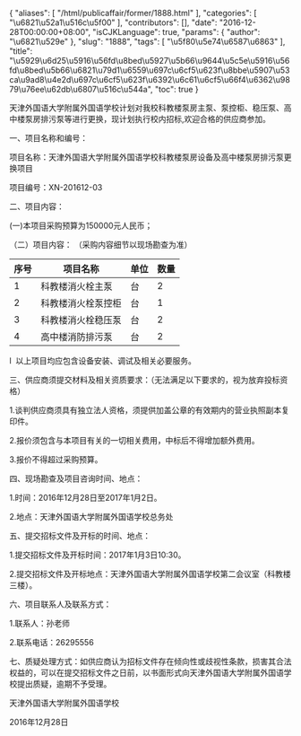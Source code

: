 {
    "aliases": [
        "/html/publicaffair/former/1888.html"
    ],
    "categories": [
        "\u6821\u52a1\u516c\u5f00"
    ],
    "contributors": [],
    "date": "2016-12-28T00:00:00+08:00",
    "isCJKLanguage": true,
    "params": {
        "author": "\u6821\u529e"
    },
    "slug": "1888",
    "tags": [
        "\u5f80\u5e74\u6587\u6863"
    ],
    "title": "\u5929\u6d25\u5916\u56fd\u8bed\u5927\u5b66\u9644\u5c5e\u5916\u56fd\u8bed\u5b66\u6821\u79d1\u6559\u697c\u6cf5\u623f\u8bbe\u5907\u53ca\u9ad8\u4e2d\u697c\u6cf5\u623f\u6392\u6c61\u6cf5\u66f4\u6362\u9879\u76ee\u62db\u6807\u516c\u544a",
    "toc": true
}

天津外国语大学附属外国语学校计划对我校科教楼泵房主泵、泵控柜、稳压泵、高中楼泵房排污泵等进行更换，现计划执行校内招标,欢迎合格的供应商参加。




一、项目名称和编号：




项目名称：天津外国语大学附属外国语学校科教楼泵房设备及高中楼泵房排污泵更换项目




项目编号：XN-201612-03




二、项目内容：




(一)本项目采购预算为150000元人民币；




（二）项目内容： （采购内容细节以现场勘查为准）





| 序号 | 项目名称 | 单位 | 数量 |
| --- | --- | --- | --- |
| 1 | 科教楼消火栓主泵 | 台 | 2 |
| 2 | 科教楼消火栓泵控柜 | 台 | 1 |
| 3 | 科教楼消火栓稳压泵 | 台 | 2 |
| 4 | 高中楼消防排污泵 | 台 | 2 |



l  以上项目均应包含设备安装、调试及相关必要服务。




三、供应商须提交材料及相关资质要求：（无法满足以下要求的，视为放弃投标资格）




1.谈判供应商须具有独立法人资格，须提供加盖公章的有效期内的营业执照副本复印件。




2.报价须包含与本项目有关的一切相关费用，中标后不得增加额外费用。




3.报价不得超过采购预算。




四、现场勘查及项目咨询时间、地点：




1.时间：2016年12月28日至2017年1月2日。 




2.地点：天津外国语大学附属外国语学校总务处




五、提交招标文件及开标的时间、地点：




1.提交招标文件及开标时间：2017年1月3日10:30。




2.提交招标文件及开标地点：天津外国语大学附属外国语学校第二会议室（科教楼三楼）。




六、项目联系人及联系方式：




1.联系人：孙老师




2.联系电话：26295556




七、质疑处理方式：如供应商认为招标文件存在倾向性或歧视性条款，损害其合法权益的，可以在提交招标文件之日前，以书面形式向天津外国语大学附属外国语学校提出质疑，逾期不予受理。




天津外国语大学附属外国语学校




2016年12月28日


